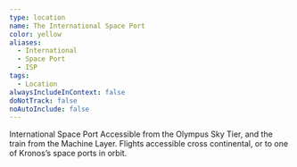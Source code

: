```yaml
---
type: location
name: The International Space Port
color: yellow
aliases:
  - International
  - Space Port
  - ISP
tags:
  - Location
alwaysIncludeInContext: false
doNotTrack: false
noAutoInclude: false
---
```

International Space Port Accessible from the Olympus Sky Tier, and the train from the Machine Layer. Flights accessible cross continental, or to one of Kronos’s space ports in orbit.